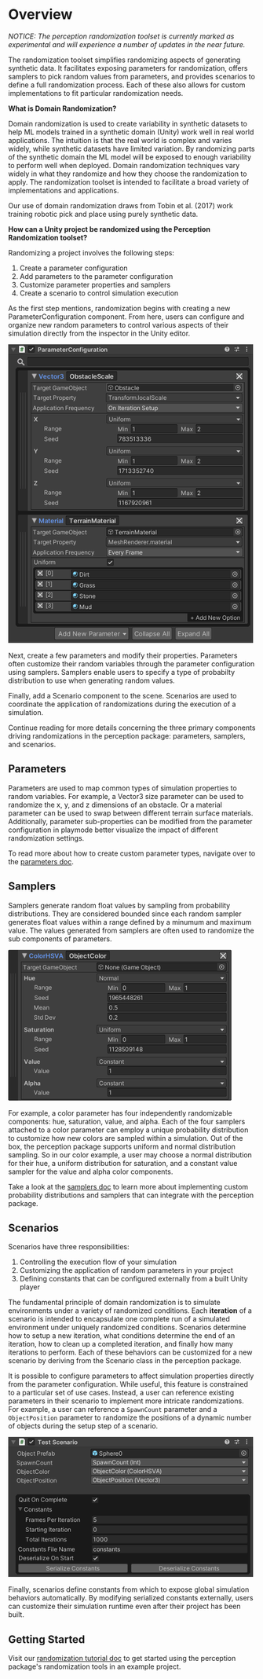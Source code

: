 # Overview

*NOTICE: The perception randomization toolset is currently marked as experimental and will experience a number of updates in the near future.*

The randomization toolset simplifies randomizing aspects of generating synthetic data. It facilitates exposing parameters for randomization, offers samplers to pick random values from parameters, and provides scenarios to define a full randomization process. Each of these also allows for custom implementations to fit particular randomization needs.

**What is Domain Randomization?**

Domain randomization is used to create variability in synthetic datasets to help ML models trained in a synthetic domain (Unity) work well in real world applications. The intuition is that the real world is complex and varies widely, while synthetic datasets have limited variation. By randomizing parts of the synthetic domain the ML model will be exposed to enough variability to perform well when deployed. Domain randomization techniques vary widely in what they randomize and how they choose the randomization to apply. The randomization toolset is intended to facilitate a broad variety of implementations and applications.

Our use of domain randomization draws from Tobin et al. (2017) work training robotic pick and place using purely synthetic data.

**How can a Unity project be randomized using the Perception Randomization toolset?** 

Randomizing a project involves the following steps:
1. Create a parameter configuration
2. Add parameters to the parameter configuration
3. Customize parameter properties and samplers
4. Create a scenario to control simulation execution

As the first step mentions, randomization begins with creating a new ParameterConfiguration component. From here, users can configure and organize new random parameters to control various aspects of their simulation directly from the inspector in the Unity editor.

![Example Parameters](./Images/ParameterConfiguration.png)

Next, create a few parameters and modify their properties. Parameters often customize their random variables through the parameter configuration using samplers. Samplers enable users to specify a type of probabilty distribution to use when generating random values.

Finally, add a Scenario component to the scene. Scenarios are used to coordinate the application of randomizations during the execution of a simulation.



Continue reading for more details concerning the three primary components driving randomizations in the perception package: parameters, samplers, and scenarios.

## Parameters

Parameters are used to map common types of simulation properties to random variables. For example, a Vector3 size parameter can be used to randomize the x, y, and z dimensions of an obstacle. Or a material parameter can be used to swap between different terrain surface materials. Additionally, parameter sub-properties can be modified from the parameter configuration in playmode better visualize the impact of different randomization settings.

To read more about how to create custom parameter types, navigate over to the [parameters doc](Parameters.md).


## Samplers

Samplers generate random float values by sampling from probability distributions. They are considered bounded since each random sampler generates float values within a range defined by a minumum and maximum value. The values generated from samplers are often used to randomize the sub components of parameters.

![Example Parameters](./Images/ColorParameter.png)

For example, a color parameter has four independently randomizable components: hue, saturation, value, and alpha. Each of the four samplers attached to a color parameter can employ a unique probability distribution to customize how new colors are sampled within a simulation. Out of the box, the perception package supports uniform and normal distribution sampling. So in our color example, a user may choose a normal distribution for their hue, a uniform distribution for saturation, and a constant value sampler for the value and alpha color components.

Take a look at the [samplers doc](Samplers.md) to learn more about implementing custom probability distributions and samplers that can integrate with the perception package.


## Scenarios

 Scenarios have three responsibilities:
 1. Controlling the execution flow of your simulation 
 2. Customizing the application of random parameters in your project
 3. Defining constants that can be configured externally from a built Unity player 

The fundamental principle of domain randomization is to simulate environments under a variety of randomized conditions. Each **iteration** of a scenario is intended to encapsulate one complete run of a simulated environment under uniquely randomized conditions. Scenarios determine how to setup a new iteration, what conditions determine the end of an iteration, how to clean up a completed iteration, and finally how many iterations to perform. Each of these behaviors can be customized for a new scenario by deriving from the Scenario class in the perception package.

It is possible to configure parameters to affect simulation properties directly from the parameter configuration. While useful, this feature is constrained to a particular set of use cases. Instead, a user can reference existing parameters in their scenario to implement more intricate randomizations. For example, a user can reference a `SpawnCount` parameter and a `ObjectPosition` parameter to randomize the positions of a dynamic number of objects during the setup step of a scenario.

![Example Parameters](./Images/TestScenario.png)

Finally, scenarios define constants from which to expose global simulation behaviors automatically. By modifying serialized constants externally, users can customize their simulation runtime even after their project has been built.


## Getting Started

Visit our [randomization tutorial doc](Tutorial.md) to get started using the perception package's randomization tools in an example project.
